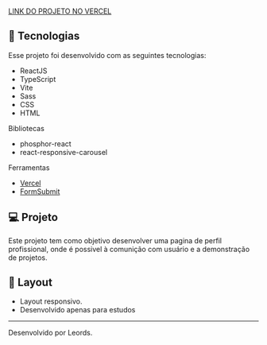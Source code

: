 <br>

[LINK DO PROJETO NO VERCEL](https://practicing-web-page-profile.vercel.app/)

## 🚀 Tecnologias

Esse projeto foi desenvolvido com as seguintes tecnologias:

- ReactJS
- TypeScript
- Vite
- Sass
- CSS
- HTML

Bibliotecas
- phosphor-react
- react-responsive-carousel

Ferramentas
- [Vercel](https://vercel.com/)
- [FormSubmit](https://formsubmit.co/)

## 💻 Projeto

Este projeto tem como objetivo desenvolver uma pagina de perfil profissional, onde é possivel à comunição com usuário e a demonstração de projetos.


## 🔖 Layout

- Layout responsivo.
- Desenvolvido apenas para estudos

---

Desenvolvido por Leords.

